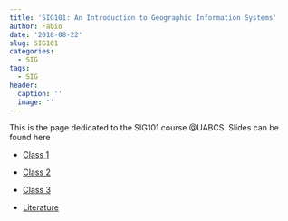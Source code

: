 ```yaml
---
title: 'SIG101: An Introduction to Geographic Information Systems'
author: Fabio
date: '2018-08-22'
slug: SIG101
categories:
  - SIG
tags:
  - SIG
header:
  caption: ''
  image: ''
---
```


This is the page dedicated to the SIG101 course @UABCS. 
Slides can be found here

- [Class 1](https://docs.google.com/presentation/d/1pHt58qv_a0cLPeGZmrYKLKZ_Ci8vjPxDWVDLwKuUZ-0/edit?usp=sharing)
- [Class 2](https://docs.google.com/presentation/d/1z9X0xEsqwLqE4055OT4tTTRF-O2-3eur0qcxDfaCoNg/edit?usp=sharing)
- [Class 3](https://docs.google.com/presentation/d/1sVVRAyVtpBR1DXyzv4gMB3wz6RILhoEHNg_UqgvcQvU/edit?usp=sharing)

- [Literature](https://drive.google.com/drive/folders/1w4A5MWo1bRq8g484e_IkRpdH6xd-Y8cl?usp=sharing)